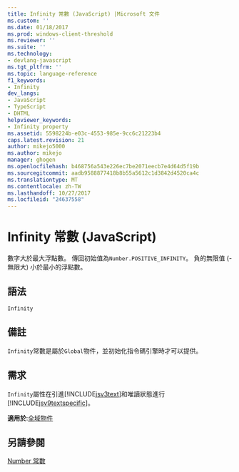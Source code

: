 ```yaml
---
title: Infinity 常數 (JavaScript) |Microsoft 文件
ms.custom: ''
ms.date: 01/18/2017
ms.prod: windows-client-threshold
ms.reviewer: ''
ms.suite: ''
ms.technology:
- devlang-javascript
ms.tgt_pltfrm: ''
ms.topic: language-reference
f1_keywords:
- Infinity
dev_langs:
- JavaScript
- TypeScript
- DHTML
helpviewer_keywords:
- Infinity property
ms.assetid: 5598224b-e03c-4553-985e-9cc6c21223b4
caps.latest.revision: 21
author: mikejo5000
ms.author: mikejo
manager: ghogen
ms.openlocfilehash: b468756a543e226ec7be2071eecb7e4d64d5f19b
ms.sourcegitcommit: aadb9588877418b8b55a5612c1d3842d4520ca4c
ms.translationtype: MT
ms.contentlocale: zh-TW
ms.lasthandoff: 10/27/2017
ms.locfileid: "24637558"
---
```

# <a name="infinity-constant-javascript"></a>Infinity 常數 (JavaScript)
數字大於最大浮點數。 傳回初始值為`Number.POSITIVE_INFINITY`。 負的無限值 (-無限大) 小於最小的浮點數。  
  
## <a name="syntax"></a>語法  
  
```  
Infinity   
```  
  
## <a name="remarks"></a>備註  
 `Infinity`常數是屬於`Global`物件，並初始化指令碼引擎時才可以提供。  
  
## <a name="requirements"></a>需求  
 `Infinity`屬性在引進[!INCLUDE[jsv3text](../../javascript/reference/includes/jsv3text-md.md)]和唯讀狀態進行[!INCLUDE[jsv9textspecific](../../javascript/reference/includes/jsv9textspecific-md.md)]。  
  
 **適用於**:[全域物件](../../javascript/reference/global-object-javascript.md)  
  
## <a name="see-also"></a>另請參閱  
 [Number 常數](../../javascript/reference/number-constants-javascript.md)